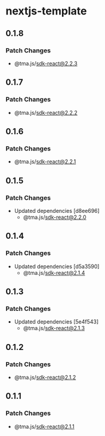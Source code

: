 # nextjs-template

## 0.1.8

### Patch Changes

- @tma.js/sdk-react@2.2.3

## 0.1.7

### Patch Changes

- @tma.js/sdk-react@2.2.2

## 0.1.6

### Patch Changes

- @tma.js/sdk-react@2.2.1

## 0.1.5

### Patch Changes

- Updated dependencies [d8ee696]
  - @tma.js/sdk-react@2.2.0

## 0.1.4

### Patch Changes

- Updated dependencies [d5a3590]
  - @tma.js/sdk-react@2.1.4

## 0.1.3

### Patch Changes

- Updated dependencies [5e4f543]
  - @tma.js/sdk-react@2.1.3

## 0.1.2

### Patch Changes

- @tma.js/sdk-react@2.1.2

## 0.1.1

### Patch Changes

- @tma.js/sdk-react@2.1.1
